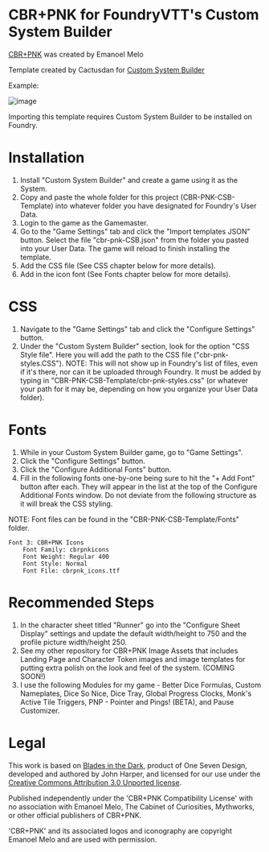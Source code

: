 
# CBR+PNK for FoundryVTT's Custom System Builder

[CBR+PNK](https://emanoelmelo.itch.io/cbrpnk-core) was created by Emanoel Melo

Template created by Cactusdan for [Custom System Builder](https://gitlab.com/custom-system-builder/custom-system-builder)

Example:

![image](https://github.com/cactusdanny/CBR-PNK-CSB-Template/assets/62324343/2ed1188d-a9e9-4e8b-90b7-1b0edaffa0a8)

Importing this template requires Custom System Builder to be installed on Foundry.

# Installation

1. Install "Custom System Builder" and create a game using it as the System.
2. Copy and paste the whole folder for this project (CBR-PNK-CSB-Template) into whatever folder you have designated for Foundry's User Data.
3. Login to the game as the Gamemaster.
4. Go to the "Game Settings" tab and click the "Import templates JSON" button.  Select the file "cbr-pnk-CSB.json" from the folder you pasted into your User Data.  The game will reload to finish installing the template.
5. Add the CSS file (See CSS chapter below for more details).
6. Add in the icon font (See Fonts chapter below for more details).

# CSS

1. Navigate to the "Game Settings" tab and click the "Configure Settings" button.
2. Under the "Custom System Builder" section, look for the option "CSS Style file". Here you will add the path to the CSS file ("cbr-pnk-styles.CSS").
NOTE: This will not show up in Foundry's list of files, even if it's there, nor can it be uploaded through Foundry. It must be added by typing in "CBR-PNK-CSB-Template/cbr-pnk-styles.css" (or whatever your path for it may be, depending on how you organize your User Data folder).

# Fonts

1. While in your Custom System Builder game, go to "Game Settings".
2. Click the "Configure Settings" button.
3. Click the "Configure Additional Fonts" button.
4. Fill in the following fonts one-by-one being sure to hit the "+ Add Font" button after each. They will appear in the list at the top of the Configure Additional Fonts window.  Do not deviate from the following structure as it will break the CSS styling. 

NOTE: Font files can be found in the "CBR-PNK-CSB-Template/Fonts" folder.

	Font 3: CBR+PNK Icons
		Font Family: cbrpnkicons
		Font Weight: Regular 400
		Font Style: Normal
		Font File: cbrpnk_icons.ttf

# Recommended Steps

1. In the character sheet titled "Runner" go into the "Configure Sheet Display" settings and update the default width/height to 750 and the profile picture width/height 250.
2. See my other repository for CBR+PNK Image Assets that includes Landing Page and Character Token images and image templates for putting extra polish on the look and feel of the system. (COMING SOON!)
3. I use the following Modules for my game - Better Dice Formulas, Custom Nameplates, Dice So Nice, Dice Tray, Global Progress Clocks, Monk's Active Tile Triggers, PNP - Pointer and Pings! (BETA), and Pause Customizer.

# Legal
This work is based on [Blades in the Dark](http://www.bladesinthedark.com/), product of One Seven Design, developed and authored by John Harper, and licensed for our use under the [Creative Commons Attribution 3.0 Unported license](http://creativecommons.org/licenses/by/3.0/).

Published independently under the 'CBR+PNK Compatibility License' with no association with Emanoel Melo, The Cabinet of Curiosities, Mythworks, or other official publishers of CBR+PNK.

'CBR+PNK' and its associated logos and iconography are copyright Emanoel Melo and are used with permission.
